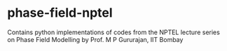 # phase-field-nptel
Contains python implementations of codes from the NPTEL lecture series on Phase Field Modelling by Prof. M P Gururajan, IIT Bombay
